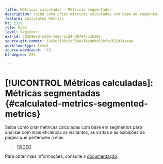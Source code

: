 ```yaml
---
title: Métricas calculadas - Métricas segmentadas
description: Saiba como criar métricas calculadas com base em segmentos para analisar com mais eficiência os visitantes, as visitas e as exibições de página que pertencem a elas.
feature: Calculated Metrics
kt: 2319
role: User
level: Beginner
exl-id: c02b968d-aa0e-4a93-acd4-d8797533b182
source-git-commit: 18d3c3105c2c536a1f4e40b663bfcdf25934acaa
workflow-type: tm+mt
source-wordcount: '75'
ht-degree: 25%

---
```


# [!UICONTROL Métricas calculadas]: Métricas segmentadas {#calculated-metrics-segmented-metrics}

Saiba como criar métricas calculadas com base em segmentos para analisar com mais eficiência os visitantes, as visitas e as exibições de página que pertencem a elas.

>[!VIDEO](https://video.tv.adobe.com/v/25409/?quality=12&learn=on)

Para obter mais informações, consulte a [documentação](https://experienceleague.adobe.com/docs/analytics/components/calculated-metrics/calcmetric-workflow/metrics-with-segments.html?lang=pt-BR).

